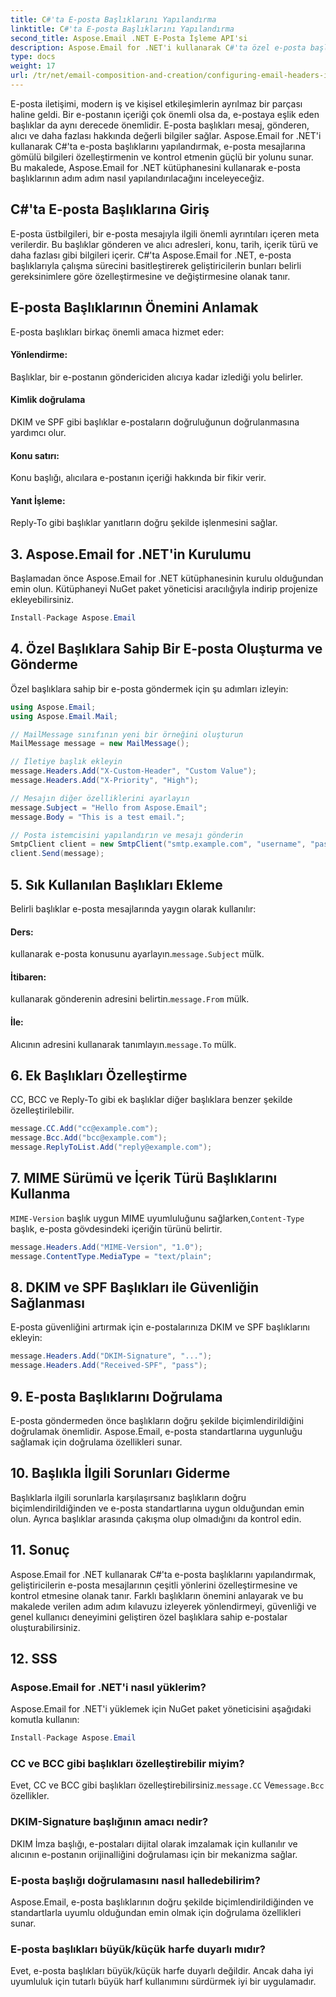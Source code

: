```yaml
---
title: C#'ta E-posta Başlıklarını Yapılandırma
linktitle: C#'ta E-posta Başlıklarını Yapılandırma
second_title: Aspose.Email .NET E-Posta İşleme API'si
description: Aspose.Email for .NET'i kullanarak C#'ta özel e-posta başlıklarını nasıl yapılandıracağınızı öğrenin. Kaynak kodu içeren adım adım kılavuz. E-posta kontrolünü ve güvenliğini geliştirin.
type: docs
weight: 17
url: /tr/net/email-composition-and-creation/configuring-email-headers-in-csharp/
---
```


E-posta iletişimi, modern iş ve kişisel etkileşimlerin ayrılmaz bir parçası haline geldi. Bir e-postanın içeriği çok önemli olsa da, e-postaya eşlik eden başlıklar da aynı derecede önemlidir. E-posta başlıkları mesaj, gönderen, alıcı ve daha fazlası hakkında değerli bilgiler sağlar. Aspose.Email for .NET'i kullanarak C#'ta e-posta başlıklarını yapılandırmak, e-posta mesajlarına gömülü bilgileri özelleştirmenin ve kontrol etmenin güçlü bir yolunu sunar. Bu makalede, Aspose.Email for .NET kütüphanesini kullanarak e-posta başlıklarının adım adım nasıl yapılandırılacağını inceleyeceğiz.

## C#'ta E-posta Başlıklarına Giriş

E-posta üstbilgileri, bir e-posta mesajıyla ilgili önemli ayrıntıları içeren meta verilerdir. Bu başlıklar gönderen ve alıcı adresleri, konu, tarih, içerik türü ve daha fazlası gibi bilgileri içerir. C#'ta Aspose.Email for .NET, e-posta başlıklarıyla çalışma sürecini basitleştirerek geliştiricilerin bunları belirli gereksinimlere göre özelleştirmesine ve değiştirmesine olanak tanır.

## E-posta Başlıklarının Önemini Anlamak

E-posta başlıkları birkaç önemli amaca hizmet eder:
#### Yönlendirme: 
Başlıklar, bir e-postanın göndericiden alıcıya kadar izlediği yolu belirler.
#### Kimlik doğrulama
DKIM ve SPF gibi başlıklar e-postaların doğruluğunun doğrulanmasına yardımcı olur.
#### Konu satırı: 
Konu başlığı, alıcılara e-postanın içeriği hakkında bir fikir verir.
#### Yanıt İşleme: 
Reply-To gibi başlıklar yanıtların doğru şekilde işlenmesini sağlar.

## 3. Aspose.Email for .NET'in Kurulumu

Başlamadan önce Aspose.Email for .NET kütüphanesinin kurulu olduğundan emin olun. Kütüphaneyi NuGet paket yöneticisi aracılığıyla indirip projenize ekleyebilirsiniz.

```csharp
Install-Package Aspose.Email
```

## 4. Özel Başlıklara Sahip Bir E-posta Oluşturma ve Gönderme

Özel başlıklara sahip bir e-posta göndermek için şu adımları izleyin:

```csharp
using Aspose.Email;
using Aspose.Email.Mail;

// MailMessage sınıfının yeni bir örneğini oluşturun
MailMessage message = new MailMessage();

// İletiye başlık ekleyin
message.Headers.Add("X-Custom-Header", "Custom Value");
message.Headers.Add("X-Priority", "High");

// Mesajın diğer özelliklerini ayarlayın
message.Subject = "Hello from Aspose.Email";
message.Body = "This is a test email.";

// Posta istemcisini yapılandırın ve mesajı gönderin
SmtpClient client = new SmtpClient("smtp.example.com", "username", "password");
client.Send(message);
```

## 5. Sık Kullanılan Başlıkları Ekleme

Belirli başlıklar e-posta mesajlarında yaygın olarak kullanılır:

#### Ders: 
 kullanarak e-posta konusunu ayarlayın.`message.Subject` mülk.
#### İtibaren: 
 kullanarak gönderenin adresini belirtin.`message.From` mülk.
#### İle: 
 Alıcının adresini kullanarak tanımlayın.`message.To` mülk.

## 6. Ek Başlıkları Özelleştirme

CC, BCC ve Reply-To gibi ek başlıklar diğer başlıklara benzer şekilde özelleştirilebilir.

```csharp
message.CC.Add("cc@example.com");
message.Bcc.Add("bcc@example.com");
message.ReplyToList.Add("reply@example.com");
```

## 7. MIME Sürümü ve İçerik Türü Başlıklarını Kullanma

`MIME-Version` başlık uygun MIME uyumluluğunu sağlarken,`Content-Type` başlık, e-posta gövdesindeki içeriğin türünü belirtir.

```csharp
message.Headers.Add("MIME-Version", "1.0");
message.ContentType.MediaType = "text/plain";
```

## 8. DKIM ve SPF Başlıkları ile Güvenliğin Sağlanması

E-posta güvenliğini artırmak için e-postalarınıza DKIM ve SPF başlıklarını ekleyin:

```csharp
message.Headers.Add("DKIM-Signature", "...");
message.Headers.Add("Received-SPF", "pass");
```

## 9. E-posta Başlıklarını Doğrulama

E-posta göndermeden önce başlıkların doğru şekilde biçimlendirildiğini doğrulamak önemlidir. Aspose.Email, e-posta standartlarına uygunluğu sağlamak için doğrulama özellikleri sunar.

## 10. Başlıkla İlgili Sorunları Giderme

Başlıklarla ilgili sorunlarla karşılaşırsanız başlıkların doğru biçimlendirildiğinden ve e-posta standartlarına uygun olduğundan emin olun. Ayrıca başlıklar arasında çakışma olup olmadığını da kontrol edin.

## 11. Sonuç

Aspose.Email for .NET kullanarak C#'ta e-posta başlıklarını yapılandırmak, geliştiricilerin e-posta mesajlarının çeşitli yönlerini özelleştirmesine ve kontrol etmesine olanak tanır. Farklı başlıkların önemini anlayarak ve bu makalede verilen adım adım kılavuzu izleyerek yönlendirmeyi, güvenliği ve genel kullanıcı deneyimini geliştiren özel başlıklara sahip e-postalar oluşturabilirsiniz.

## 12. SSS

### Aspose.Email for .NET'i nasıl yüklerim?

Aspose.Email for .NET'i yüklemek için NuGet paket yöneticisini aşağıdaki komutla kullanın:
```csharp
Install-Package Aspose.Email
```

### CC ve BCC gibi başlıkları özelleştirebilir miyim?

 Evet, CC ve BCC gibi başlıkları özelleştirebilirsiniz.`message.CC` Ve`message.Bcc` özellikler.

### DKIM-Signature başlığının amacı nedir?

DKIM İmza başlığı, e-postaları dijital olarak imzalamak için kullanılır ve alıcının e-postanın orijinalliğini doğrulaması için bir mekanizma sağlar.

### E-posta başlığı doğrulamasını nasıl halledebilirim?

Aspose.Email, e-posta başlıklarının doğru şekilde biçimlendirildiğinden ve standartlarla uyumlu olduğundan emin olmak için doğrulama özellikleri sunar.

### E-posta başlıkları büyük/küçük harfe duyarlı mıdır?

Evet, e-posta başlıkları büyük/küçük harfe duyarlı değildir. Ancak daha iyi uyumluluk için tutarlı büyük harf kullanımını sürdürmek iyi bir uygulamadır.